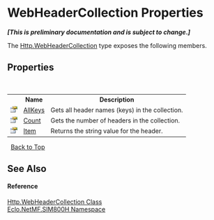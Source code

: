 # WebHeaderCollection Properties
 _**\[This is preliminary documentation and is subject to change.\]**_

The <a href="T_Eclo_NetMF_SIM800H_Http_WebHeaderCollection">Http.WebHeaderCollection</a> type exposes the following members.


## Properties
&nbsp;<table><tr><th></th><th>Name</th><th>Description</th></tr><tr><td>![Public property](media/pubproperty.gif "Public property")</td><td><a href="P_Eclo_NetMF_SIM800H_Http_WebHeaderCollection_AllKeys">AllKeys</a></td><td>
Gets all header names (keys) in the collection.</td></tr><tr><td>![Public property](media/pubproperty.gif "Public property")</td><td><a href="P_Eclo_NetMF_SIM800H_Http_WebHeaderCollection_Count">Count</a></td><td>
Gets the number of headers in the collection.</td></tr><tr><td>![Public property](media/pubproperty.gif "Public property")</td><td><a href="P_Eclo_NetMF_SIM800H_Http_WebHeaderCollection_Item">Item</a></td><td>
Returns the string value for the header.</td></tr></table>&nbsp;
<a href="#webheadercollection-properties">Back to Top</a>

## See Also


#### Reference
<a href="T_Eclo_NetMF_SIM800H_Http_WebHeaderCollection">Http.WebHeaderCollection Class</a><br /><a href="N_Eclo_NetMF_SIM800H">Eclo.NetMF.SIM800H Namespace</a><br />